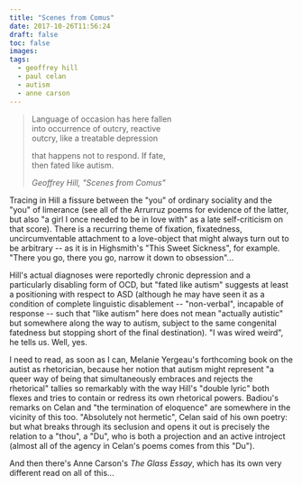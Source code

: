 ```yaml
---
title: "Scenes from Comus"
date: 2017-10-26T11:56:24
draft: false
toc: false
images:
tags: 
  - geoffrey hill
  - paul celan
  - autism
  - anne carson
---
```

> Language of occasion has here fallen  
> into occurrence of outcry, reactive  
> outcry, like a treatable depression  
>
> that happens not to respond. If fate,  
> then fated like autism.  
>
> _Geoffrey Hill, "Scenes from Comus"_

Tracing in Hill a fissure between the "you" of ordinary sociality and the "you" of limerance (see all of the Arrurruz poems for evidence of the latter, but also "a girl I once needed to be in love with" as a late self-criticism on that score). There is a recurring theme of fixation, fixatedness, uncircumventable attachment to a love-object that might always turn out to be arbitrary -- as it is in Highsmith's "This Sweet Sickness", for example. "There you go, there you go, narrow it down to obsession"...

Hill's actual diagnoses were reportedly chronic depression and a particularly disabling form of OCD, but "fated like autism" suggests at least a positioning with respect to ASD (although he may have seen it as a condition of complete linguistic disablement -- "non-verbal", incapable of response -- such that "like autism" here does not mean "actually autistic" but somewhere along the way to autism, subject to the same congenital fatedness but stopping short of the final destination). "I was wired weird", he tells us. Well, yes.

I need to read, as soon as I can, Melanie Yergeau's forthcoming book on the autist as rhetorician, because her notion that autism might represent "a queer way of being that simultaneously embraces and rejects the rhetorical" tallies so remarkably with the way Hill's "double lyric" both flexes and tries to contain or redress its own rhetorical powers. Badiou's remarks on Celan and "the termination of eloquence" are somewhere in the vicinity of this too. "Absolutely not hermetic", Celan said of his own poetry: but what breaks through its seclusion and opens it out is precisely the relation to a "thou", a "Du", who is both a projection and an active introject (almost all of the agency in Celan's poems comes from this "Du").

And then there's Anne Carson's _The Glass Essay_, which has its own very different read on all of this...

